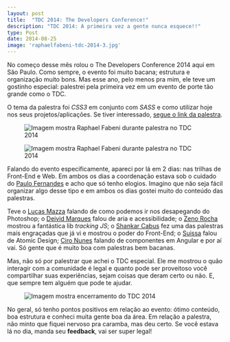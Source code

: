 ```yaml
---
layout: post
title:  "TDC 2014: The Developers Conference!"
description: "TDC 2014: A primeira vez a gente nunca esquece!!"
type: Post
date: 2014-08-25
image: 'raphaelfabeni-tdc-2014-3.jpg'
---
```


No começo desse mês rolou o The Developers Conference 2014 aqui em São Paulo. Como sempre, o evento foi muito bacana; estrutura e organização muito bons. Mas esse ano, pelo menos pra mim, ele teve um gostinho especial: palestrei pela primeira vez em um evento de porte tão grande como o TDC.

O tema da palestra foi <i>CSS3</i> em conjunto com <i>SASS</i> e como utilizar hoje nos seus projetos/aplicações. Se tiver interessado, [segue o link da palestra](https://speakerdeck.com/raphaelfabeni/keep-calm-and-lets-play-css3).

<figure class="text-center loading">
    <img src="{{ site.baseurl}}build/img/posts/raphaelfabeni-tdc-2014.jpg" alt="Imagem mostra Raphael Fabeni durante palestra no TDC 2014">
</figure>

<figure class="text-center loading">
    <img src="{{ site.baseurl}}build/img/posts/raphaelfabeni-tdc-2014-1.jpg" alt="Imagem mostra Raphael Fabeni durante palestra no TDC 2014">
</figure>

Falando do evento especificamente, apareci por lá em 2 dias: nas trilhas de Front-End e Web. Em ambos os dias a coordenação estava sob o cuidado do [Paulo Fernandes](https://twitter.com/paulofernandesj) e acho que só tenho elogios. Imagino que não seja fácil organizar algo desse tipo e em ambos os dias gostei muito do conteúdo das palestras.

Teve o [Lucas Mazza](https://twitter.com/lucasmazza) falando de como podemos ir nos desapegando do Photoshop; o [Deivid Marques](https://twitter.com/deividmarques) falou de aria e acessibilidade; o [Zeno Rocha](https://twitter.com/zenorocha) mostrou a fantástica lib _tracking JS_; o [Shankar Cabus](https://twitter.com/ShankarCabus) fez uma das palestras mais engraçadas que já vi e mostrou o poder do Front-End; o [Suissa](https://twitter.com/osuissa) falou de Atomic Design; [Ciro Nunes](https://twitter.com/cironunesdev) falando de componentes em Angular e por aí vai. Só gente que é muito boa com palestras bem bacanas.

Mas, não só por palestrar que achei o TDC especial. Ele me mostrou o quão interagir com a comunidade é legal e quanto pode ser proveitoso você compartilhar suas experiências, sejam coisas que deram certo ou não. E, que sempre tem alguém que pode te ajudar.

<figure class="text-center loading">
    <img src="{{ site.baseurl}}build/img/posts/raphaelfabeni-tdc-2014-2.jpg" alt="Imagem mostra encerramento do TDC 2014">
</figure>

No geral, só tenho pontos positivos em relação ao evento: ótimo conteúdo, boa estrutura e conheci muita gente boa da área. Em relação a palestra, não minto que fiquei nervoso pra caramba, mas deu certo. Se você estava lá no dia, manda seu <strong>feedback</strong>, vai ser super legal!

<figure class="loading">
    <script class="speakerdeck-embed" data-id="f7eeb1e0fe7e0131686a0a1a6d90c60b" data-ratio="1.33333333333333" src="//speakerdeck.com/assets/embed.js"></script>
</figure>